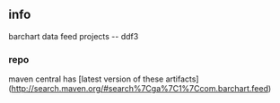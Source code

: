 <!--

    Copyright (C) 2011-2012 Barchart, Inc. <http://www.barchart.com/>

    All rights reserved. Licensed under the OSI BSD License.

    http://www.opensource.org/licenses/bsd-license.php

-->
## info

barchart data feed projects -- ddf3 

### repo

maven central has
[latest version of these artifacts]
(http://search.maven.org/#search%7Cga%7C1%7Ccom.barchart.feed)
